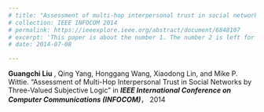```yaml
---
# title: "Assessment of multi-hop interpersonal trust in social networks by three-valued subjective logic"
# collection: IEEE INFOCOM 2014
# permalink: https://ieeexplore.ieee.org/abstract/document/6848107
# excerpt: 'This paper is about the number 1. The number 2 is left for future work.'
# date: 2014-07-08

---
```

**Guangchi Liu** , Qing Yang, Honggang Wang, Xiaodong Lin, and Mike P. Wittie. “Assessment of Multi-Hop
Interpersonal Trust in Social Networks by Three-Valued Subjective Logic” in ***IEEE International Conference on
Computer Communications (INFOCOM)***， 2014
